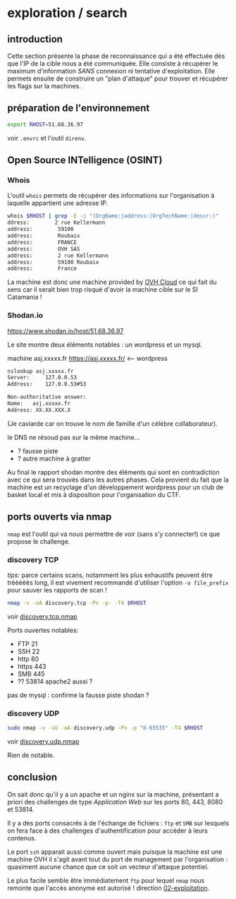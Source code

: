 # exploration / search

## introduction

Cette section présente la phase de reconnaissance qui a été effectuée dès que l'IP de la cible nous a été communiquée. Elle consiste à récupérer le maximum d'information *SANS* connexion ni tentative d'exploitation. Elle permets ensuite de construire un "plan d'attaque" pour trouver et récupérer les flags sur la machines.

## préparation de l'environnement

```sh
export RHOST=51.68.36.97
```

voir `.envrc` et l'outil `direnv`.

## Open Source INTelligence (OSINT)

### Whois

L'outil `whois` permets de récupérer des informations sur l'organisation à laquelle appartient une adresse IP.

```sh
whois $RHOST | grep -E -i "(OrgName:|address:|OrgTechName:|descr:)"
ddress:        2 rue Kellermann
address:        59100
address:        Roubaix
address:        FRANCE
address:        OVH SAS
address:        2 rue Kellermann
address:        59100 Roubaix
address:        France
```

La machine est donc une machine provided by [OVH Cloud](https://www.ovhcloud.com/fr/) ce qui fait du sens car il serait bien trop risqué d'avoir la machine cible sur le SI Catamania !

### Shodan.io

https://www.shodan.io/host/51.68.36.97

Le site montre deux éléments notables : un wordpress et un mysql.

machine asj.xxxxx.fr https://asj.xxxxx.fr/ <-- wordpress
```sh
nslookup asj.xxxxx.fr
Server:		127.0.0.53
Address:	127.0.0.53#53

Non-authoritative answer:
Name:	asj.xxxxx.fr
Address: XX.XX.XXX.X
```

(Je caviarde car on trouve le nom de famille d'un célèbre collaborateur).

le DNS ne résoud pas sur la même machine...

- ? fausse piste
- ? autre machine à gratter

Au final le rapport shodan montre des éléments qui sont en contradiction avec ce qui sera trouvés dans les autres phases. Cela provient du fait que la machine est un recyclage d'un développement wordpress pour un club de basket local et mis à disposition pour l'organisation du CTF.

## ports ouverts via nmap

`nmap` est l'outil qui va nous permettre de voir (sans s'y connecter!) ce que propose le challenge.

### discovery TCP

*tips:* parce certains scans, notamment les plus exhaustifs peuvent être trèèèèès long, il est vivement recommandé d'utiliser l'option `-o file_prefix` pour sauver les rapports de scan !

```sh
nmap -v -oA discovery.tcp -Pn -p- -T4 $RHOST
```

voir [discovery.tcp.nmap](./discovery.tcp.nmap)

Ports ouvertes notables:

- FTP 21
- SSH 22
- http 80
- https 443
- SMB 445
- ?? 53814 apache2 aussi ?

pas de mysql : confirme la fausse piste shodan ?

### discovery UDP

```sh
sudo nmap -v -sU -oA discovery.udp -Pn -p "0-65535" -T4 $RHOST
```

voir [discovery.udp.nmap](./discovery.udp.nmap)

Rien de notable.

## conclusion

On sait donc qu'il y a un apache et un nginx sur la machine, présentant a priori des challenges de type _Application Web_ sur les ports 80, 443, 8080 et 53814.

Il y a des ports consacrés à de l'échange de fichiers : `ftp` et `SMB` sur lesquels on fera face à des challenges d'authentification pour accèder à leurs contenus.

Le port `ssh` apparait aussi comme ouvert mais puisque la machine est une machine OVH il s'agit avant tout du port de management par l'organisation : quasiment aucune chance que ce soit un vecteur d'attaque potentiel.

Le plus facile semble être immédiatement `ftp` pour lequel `nmap` nous remonte que l'accès anonyme est autorisé ! direction [02-exploitation](../02-exploitation/).
